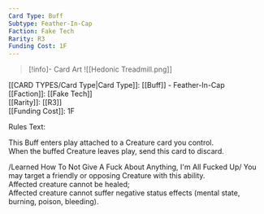 ```yaml
---
Card Type: Buff
Subtype: Feather-In-Cap
Faction: Fake Tech
Rarity: R3
Funding Cost: 1F
---
```

> [!info]- Card Art
> ![[Hedonic Treadmill.png]]

[[CARD TYPES/Card Type|Card Type]]: [[Buff]] - Feather-In-Cap  
[[Faction]]: [[Fake Tech]]  
[[Rarity]]: [[R3]]  
[[Funding Cost]]: 1F  

Rules Text:  

This Buff enters play attached to a Creature card you control.  
When the buffed Creature leaves play, send this card to discard.  

/Learned How To Not Give A Fuck About Anything, I'm All Fucked Up/ You may target a friendly or opposing Creature with this ability.  
Affected creature cannot be healed;  
Affected creature cannot suffer negative status effects (mental state, burning, poison, bleeding).  